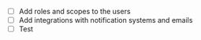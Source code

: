* [ ] Add roles and scopes to the users
* [ ] Add integrations with notification systems and emails
* [ ] Test